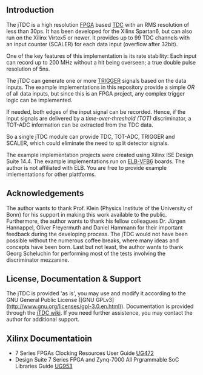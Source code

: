 ## Introduction

The jTDC is a high resolution [FPGA](https://en.wikipedia.org/wiki/Field-programmable_gate_array) based [TDC](https://en.wikipedia.org/wiki/Time-to-digital_converter) with an RMS resolution of less than 30ps. It has been developed for the Xilinx Spartan6, but can also run on the Xilinx Virtex5 or newer. It provides up to 99 TDC channels with an input counter (SCALER) for each data input (overflow after 32bit).

One of the key features of this implementation is its rate stability: Each input can record up to 200 MHz without a hit being overseen; a true double pulse resolution of 5ns.

The jTDC can generate one or more [TRIGGER](https://en.wikipedia.org/wiki/Trigger_(particle_physics)) signals based on the data inputs. The example implementations in this repository provide a simple *OR* of all data inputs, but since this is an FPGA project, any complex trigger logic can be implemented.

If needed, both edges of the input signal can be recorded. Hence, if the input signals are delivered by a *time-over-threshold (TOT)* discriminator, a TOT-ADC information can be extracted from the TDC data.

So a single jTDC module can provide TDC, TOT-ADC, TRIGGER and SCALER, which could eliminate the need to split detector signals.

The example implementation projects were created using Xilinx ISE Design Suite 14.4. The example implementations run on [ELB-VFB6](http://www.elbonn.de/cms/item.php?theme=elb-vme-vfb6&language=en) boards. The author is not affiliated with ELB. You are free to provide example imlementations for other plattforms.

## Acknowledgements

The author wants to thank Prof. Klein (Physics Institute of the University of Bonn) for his support in making this work available to the public. Furthermore, the author wants to thank his fellow colleagues Dr. Jürgen Hannappel, Oliver Freyermuth and Daniel Hammann for their important feedback during the developing process. The jTDC would not have been possible without the numerous coffee breaks, where many ideas and concepts have been born. Last but not least, the author wants to thank Georg Scheluchin for performing most of the tests involving the discriminator mezzanine.

## License, Documentation & Support

The jTDC is provided 'as is', you may use and modify it according to the GNU General Public License ([GNU GPLv3] (http://www.gnu.org/licenses/gpl-3.0.en.html)). Documentation is provided through the [jTDC wiki](https://github.com/jobisoft/jTDC/wiki). If you need further assistence, you may contact the author for additional support.

## Xilinx Documentatioin
- 7 Series FPGAs Clocking Resources User Guide [UG472](https://docs.amd.com/v/u/en-US/ug472_7Series_Clocking)
- Design Suite 7 Series FPGA and Zynq-7000 All Prgrammable SoC Libraries Guide [UG953](https://docs.amd.com/v/u/2017.3-English/ug953-vivado-7series-libraries)
